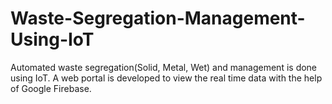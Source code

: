 # Waste-Segregation-Management-Using-IoT
Automated waste segregation(Solid, Metal, Wet) and management is done using IoT. A web portal is developed to view the real time data with the help of Google Firebase.
